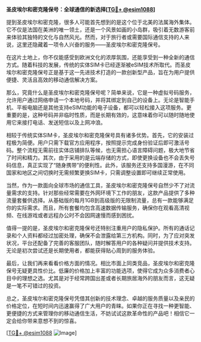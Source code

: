 **圣皮埃尔和密克隆保号：全球通信的新选择[[TG💪+ @esim1088](https://t.me/s/esim1088)]**

提到圣皮埃尔和密克隆，很多人可能首先想到的是这个位于北美的法属海外集体。它不仅是法国在美洲的唯一领土，还是一个风景如画的小岛群，吸引着无数游客前来体验其独特的文化与自然风光。然而，对于旅行者或需要国际通信支持的人来说，这里还隐藏着一项令人兴奋的服务——圣皮埃尔和密克隆保号。

在这片土地上，你不仅能感受到欧洲文化的浓厚氛围，还能享受到一种全新的通信方式。随着科技的发展，传统的实体SIM卡已经逐渐被eSIM技术所取代。而圣皮埃尔和密克隆保号正是基于这一先进技术打造的一款创新型产品，旨在为用户提供便捷、灵活且高效的移动通信解决方案。

那么，究竟什么是圣皮埃尔和密克隆保号呢？简单来说，它是一种虚拟号码服务，允许用户通过网络申请一个本地号码，并将其绑定到自己的设备上。无论是智能手机、平板电脑还是其他支持eSIM功能的电子设备，都可以轻松接入这项服务。更重要的是，这种号码并非临时性质，而是长期有效的，这意味着你可以随时随地使用它来接打电话、发送短信以及上网冲浪。

相较于传统实体SIM卡，圣皮埃尔和密克隆保号具有诸多优势。首先，它的安装过程极为简便。用户只需下载官方应用程序，按照提示完成身份验证后即可激活号码。整个流程无需前往实体店铺排队等候，也无需担心语言障碍问题，极大地节省了时间和精力。其次，由于采用的是云端存储的方式，即使更换设备也不会丢失号码信息，真正实现了“随身携带”的便利性。此外，该服务还支持多国漫游，在不同国家和地区之间切换时无需频繁更换SIM卡，只需调整设置即可继续正常使用。

当然，作为一款面向全球市场的通信工具，圣皮埃尔和密克隆保号自然少不了对流量需求的支持。针对那些经常需要在外网环境下工作的朋友，这款产品提供了多种流量套餐供选择。从基础版的每月1GB到高级版的无限制流量，总有一款能够满足你的实际需求。而且，所有套餐均包含高速数据传输服务，确保你在观看高清视频、在线游戏或者远程办公时不会因网速慢而感到困扰。

值得一提的是，圣皮埃尔和密克隆保号还特别注重用户的隐私保护。所有的通话记录和个人资料都经过加密处理，确保不会泄露给第三方机构。同时，为了应对突发状况，平台还配备了完善的客服团队，随时解答用户的各种疑问并提供技术支持。无论是初次尝试还是长期使用者，都能获得贴心周到的服务体验。

最后，让我们再来看看价格方面的情况。相比市面上同类竞品，圣皮埃尔和密克隆保号无疑更具性价比。低廉的价格加上丰富的功能选项，使得它成为众多消费者心目中的理想之选。尤其是对于经常跨国出差或者长期旅居海外的朋友而言，这无疑是一笔不可错过的投资。

总之，圣皮埃尔和密克隆保号凭借其创新的技术理念、卓越的服务质量以及亲民的价格定位，在短时间内迅速赢得了广大用户的青睐。如果你正在寻找一种更智能、更便捷的方式来管理你的移动通信生活，不妨试试这款革命性的产品吧！相信它一定会给你带来意想不到的惊喜。

[[TG💪+ @esim1088](https://t.me/s/esim1088) ![Image](https://i.postimg.cc/4NQfJmqS/Snipaste-2025-05-13-00-14-12.png)]